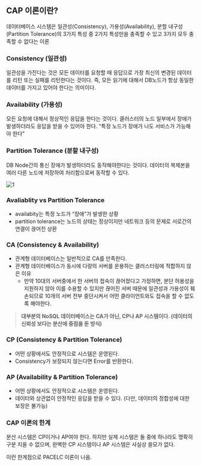 ## CAP 이론이란?

데이터베이스 시스템은 일관성(Consistency), 가용성(Availability), 분할 내구성(Partition Tolerance)의 3가지 특성 중 2가지 특성만을 충족할 수 있고 3가지 모두 충족할 수 없다는 이론

### Consistency (일관성)

일관성을 가진다는 것은 모든 데이터를 요청할 때 응답으로 가장 최신의 변경된 데이터를 리턴 또는 실패를 리턴한다는 것이다. 즉, 모든 읽기에 대해서 DB노드가 항상 동일한 데이터를 가지고 있어야 한다는 의미이다.

### Availability (가용성)

모든 요청에 대해서 정상적인 응답을 한다는 것이다. 클러스터의 노드 일부에서 장애가 발생하더라도 응답을 받을 수 있어야 한다. “특정 노드가 장애가 나도 서비스가 가능해야 한다”

### Partition Tolerance (분할 내구성)

DB Node간의 통신 장애가 발생하더라도 동작해야한다는 것이다. 데이터의 복제본을 여러 다른 노드에 저장하여 처리함으로써 동작할 수 있다.

![1](https://user-images.githubusercontent.com/72093196/231086927-73115ce8-70e4-4dd1-b6d9-a724ad4aa72e.png)

### Avaliablity vs Partition Tolerance

- availabity는 특정 노드가 “장애”가 발생한 상황
- partition tolerance는 노드의 상태는 정상이지만 네트워크 등의 문제로 서로간의 연결이 끊어진 상환

### CA (Consistency & Availability)

- 관계형 데이터베이스는 일반적으로 CA를 만족한다.
- 관계형 데이터베이스가 동시에 다량의 서버를 운용하는 클러스터링에 적합하지 않은 이유
    - 만약 10대의 서버중에서 한 서버의 접속이 끊어졌다고 가정하면, 분단 허용성을 지원하지 않아 이를 수용할 수 있지만 끊어진 서버 때문에 일관성과 가용성이 훼손되므로 10개의 서버 전부 중단시켜서 어떤 클라이언트와도 접속을 할 수 없도록 해야한다.

> **대부분의 NoSQL 데이터베이스는 CA가 아닌, CP나 AP 시스템이다.
(데이터의 신뢰성 보다는 분산에 중점을 둔 방식)**
>

### CP (Consistency & Partition Tolerance)

- 어떤 상황에서도 안정적으로 시스템은 운영된다.
- Consistency가 보장되지 않는다면 Error를 반환한다.

### AP (Availability & Partition Tolerance)

- 어떤 상황에서도 안정적으로 시스템은 운영된다.
- 데이터와 상관없이 안정적인 응답을 받을 수 있다. (다만, 데이터의 정합성에 대한 보장은 불가능)

### CAP 이론의 한계

분산 시스템은 CP이거나 AP여야 한다. 하지만 실제 시스템은 둘 중에 하나라도 명확히 구분 지을 수 없으며, 완벽한 CP 시스템이나 AP 시스템은 사실상 쓸모가 없다.

이런 한계점으로 PACELC 이론이 나옴.
